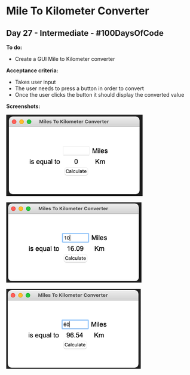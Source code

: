 # Mile To Kilometer Converter
## Day 27 - Intermediate - \#100DaysOfCode

**To do:**
* Create a GUI Mile to Kilometer converter

**Acceptance criteria:**
* Takes user input
* The user needs to press a button in order to convert
* Once the user clicks the button it should display the converted value

**Screenshots:**

![Before](https://github.com/adrianurdar/100DaysOfCode-Bootcamp/blob/main/Day-027/Screen%20Shot%202020-11-28%20at%203.17.42%20PM.png "Before coversion")

![10 Miles to Km](https://github.com/adrianurdar/100DaysOfCode-Bootcamp/blob/main/Day-027/Screen%20Shot%202020-11-28%20at%203.17.58%20PM.png "10 Miles to Km")

![60 Miles to Km](https://github.com/adrianurdar/100DaysOfCode-Bootcamp/blob/main/Day-027/Screen%20Shot%202020-11-28%20at%203.18.10%20PM.png "60 Miles to Km")
